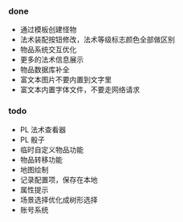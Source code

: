 ### done

- 通过模板创建怪物
- 法术装配按钮修改，法术等级标志颜色全部做区别
- 物品系统交互优化
- 更多的法术信息展示
- 物品数据库补全
- 富文本图片不要内置到文字里
- 富文本内置字体文件，不要走网络请求

### todo

- PL 法术查看器
- PL 骰子
- 临时自定义物品功能
- 物品转移功能
- 地图绘制
- 记录配置项，保存在本地
- 属性提示
- 场景选择优化成树形选择
- 账号系统
